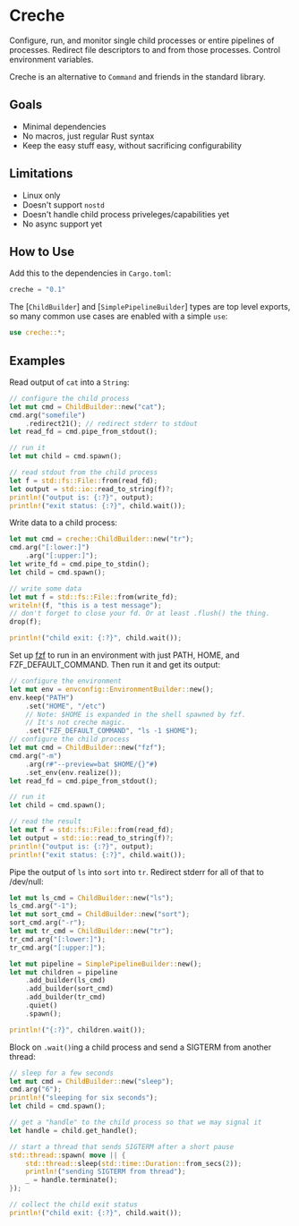 # Creche

Configure, run, and monitor single child processes or entire pipelines
of processes. Redirect file descriptors to and from those processes.
Control environment variables.

Creche is an alternative to `Command` and friends in the standard library.

## Goals

- Minimal dependencies
- No macros, just regular Rust syntax
- Keep the easy stuff easy, without sacrificing configurability

## Limitations

- Linux only
- Doesn't support `nostd`
- Doesn't handle child process priveleges/capabilities yet
- No async support yet

## How to Use

Add this to the dependencies in `Cargo.toml`:

```rust
creche = "0.1"
```
The [`ChildBuilder`] and [`SimplePipelineBuilder`] types are top level exports, so many common use cases are enabled with a simple `use`:

```rust
use creche::*;
```

## Examples

Read output of `cat` into a `String`:

```rust
// configure the child process
let mut cmd = ChildBuilder::new("cat");
cmd.arg("somefile")
    .redirect21(); // redirect stderr to stdout
let read_fd = cmd.pipe_from_stdout();

// run it
let mut child = cmd.spawn();

// read stdout from the child process
let f = std::fs::File::from(read_fd);
let output = std::io::read_to_string(f)?;
println!("output is: {:?}", output);
println!("exit status: {:?}", child.wait());
```

Write data to a child process:

```rust
let mut cmd = creche::ChildBuilder::new("tr");
cmd.arg("[:lower:]")
    .arg("[:upper:]");
let write_fd = cmd.pipe_to_stdin();
let child = cmd.spawn();

// write some data
let mut f = std::fs::File::from(write_fd);
writeln!(f, "this is a test message");
// don't forget to close your fd. Or at least .flush() the thing.
drop(f);

println!("child exit: {:?}", child.wait());
```

Set up [fzf](https://github.com/junegunn/fzf) to run in an environment
with just PATH, HOME, and FZF_DEFAULT_COMMAND. Then run it and get its
output:

```rust
// configure the environment
let mut env = envconfig::EnvironmentBuilder::new();
env.keep("PATH")
    .set("HOME", "/etc")
    // Note: $HOME is expanded in the shell spawned by fzf.
    // It's not creche magic.
    .set("FZF_DEFAULT_COMMAND", "ls -1 $HOME");
// configure the child process
let mut cmd = ChildBuilder::new("fzf");
cmd.arg("-m")
    .arg(r#"--preview=bat $HOME/{}"#)
    .set_env(env.realize());
let read_fd = cmd.pipe_from_stdout();

// run it
let child = cmd.spawn();

// read the result
let mut f = std::fs::File::from(read_fd);
let output = std::io::read_to_string(f)?;
println!("output is: {:?}", output);
println!("exit status: {:?}", child.wait());
```

Pipe the output of `ls` into `sort` into `tr`. Redirect stderr for all of that to /dev/null:

```rust
let mut ls_cmd = ChildBuilder::new("ls");
ls_cmd.arg("-1");
let mut sort_cmd = ChildBuilder::new("sort");
sort_cmd.arg("-r");
let mut tr_cmd = ChildBuilder::new("tr");
tr_cmd.arg("[:lower:]");
tr_cmd.arg("[:upper:]");

let mut pipeline = SimplePipelineBuilder::new();
let mut children = pipeline
    .add_builder(ls_cmd)
    .add_builder(sort_cmd)
    .add_builder(tr_cmd)
    .quiet()
    .spawn();

println!("{:?}", children.wait());
```

Block on `.wait()`ing a child process and send a SIGTERM from another thread:

```rust
// sleep for a few seconds
let mut cmd = ChildBuilder::new("sleep");
cmd.arg("6");
println!("sleeping for six seconds");
let child = cmd.spawn();

// get a "handle" to the child process so that we may signal it
let handle = child.get_handle();

// start a thread that sends SIGTERM after a short pause
std::thread::spawn( move || {
    std::thread::sleep(std::time::Duration::from_secs(2));
    println!("sending SIGTERM from thread");
    _ = handle.terminate();
});

// collect the child exit status
println!("child exit: {:?}", child.wait());
```
